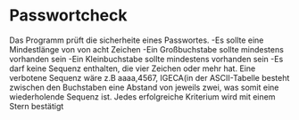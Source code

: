 # Passwortcheck
Das Programm prüft die sicherheite eines Passwortes. 
-Es sollte eine Mindestlänge von von acht Zeichen 
-Ein Großbuchstabe sollte mindestens vorhanden sein
-Ein Kleinbuchstabe sollte mindestens vorhanden sein
-Es darf keine Sequenz enthalten, die vier Zeichen oder mehr hat. Eine verbotene Sequenz wäre z.B aaaa,4567, IGECA(in der ASCII-Tabelle besteht zwischen den Buchstaben eine Abstand von jeweils zwei, was somit eine wiederholende Sequenz ist.
Jedes erfolgreiche Kriterium wird mit einem Stern bestätigt
